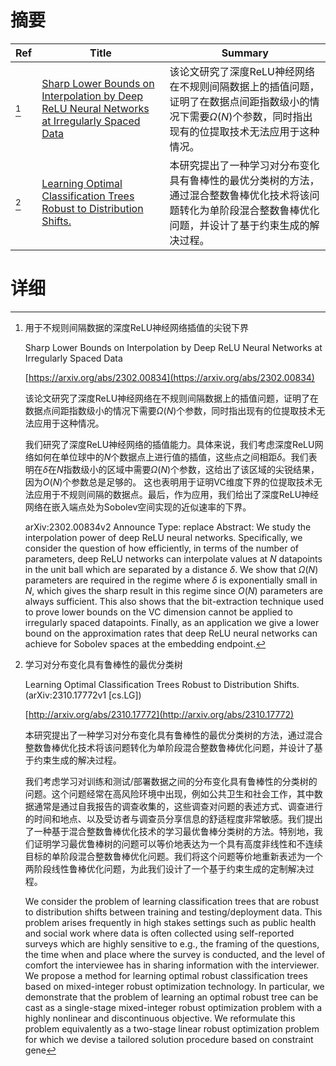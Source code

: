 # 摘要

| Ref | Title | Summary |
| --- | --- | --- |
| [^1] | [Sharp Lower Bounds on Interpolation by Deep ReLU Neural Networks at Irregularly Spaced Data](https://arxiv.org/abs/2302.00834) | 该论文研究了深度ReLU神经网络在不规则间隔数据上的插值问题，证明了在数据点间距指数级小的情况下需要$\Omega(N)$个参数，同时指出现有的位提取技术无法应用于这种情况。 |
| [^2] | [Learning Optimal Classification Trees Robust to Distribution Shifts.](http://arxiv.org/abs/2310.17772) | 本研究提出了一种学习对分布变化具有鲁棒性的最优分类树的方法，通过混合整数鲁棒优化技术将该问题转化为单阶段混合整数鲁棒优化问题，并设计了基于约束生成的解决过程。 |

# 详细

[^1]: 用于不规则间隔数据的深度ReLU神经网络插值的尖锐下界

    Sharp Lower Bounds on Interpolation by Deep ReLU Neural Networks at Irregularly Spaced Data

    [https://arxiv.org/abs/2302.00834](https://arxiv.org/abs/2302.00834)

    该论文研究了深度ReLU神经网络在不规则间隔数据上的插值问题，证明了在数据点间距指数级小的情况下需要$\Omega(N)$个参数，同时指出现有的位提取技术无法应用于这种情况。

    

    我们研究了深度ReLU神经网络的插值能力。具体来说，我们考虑深度ReLU网络如何在单位球中的$N$个数据点上进行值的插值，这些点之间相距$\delta$。我们表明在$\delta$在$N$指数级小的区域中需要$\Omega(N)$个参数，这给出了该区域的尖锐结果，因为$O(N)$个参数总是足够的。 这也表明用于证明VC维度下界的位提取技术无法应用于不规则间隔的数据点。最后，作为应用，我们给出了深度ReLU神经网络在嵌入端点处为Sobolev空间实现的近似速率的下界。

    arXiv:2302.00834v2 Announce Type: replace  Abstract: We study the interpolation power of deep ReLU neural networks. Specifically, we consider the question of how efficiently, in terms of the number of parameters, deep ReLU networks can interpolate values at $N$ datapoints in the unit ball which are separated by a distance $\delta$. We show that $\Omega(N)$ parameters are required in the regime where $\delta$ is exponentially small in $N$, which gives the sharp result in this regime since $O(N)$ parameters are always sufficient. This also shows that the bit-extraction technique used to prove lower bounds on the VC dimension cannot be applied to irregularly spaced datapoints. Finally, as an application we give a lower bound on the approximation rates that deep ReLU neural networks can achieve for Sobolev spaces at the embedding endpoint.
    
[^2]: 学习对分布变化具有鲁棒性的最优分类树

    Learning Optimal Classification Trees Robust to Distribution Shifts. (arXiv:2310.17772v1 [cs.LG])

    [http://arxiv.org/abs/2310.17772](http://arxiv.org/abs/2310.17772)

    本研究提出了一种学习对分布变化具有鲁棒性的最优分类树的方法，通过混合整数鲁棒优化技术将该问题转化为单阶段混合整数鲁棒优化问题，并设计了基于约束生成的解决过程。

    

    我们考虑学习对训练和测试/部署数据之间的分布变化具有鲁棒性的分类树的问题。这个问题经常在高风险环境中出现，例如公共卫生和社会工作，其中数据通常是通过自我报告的调查收集的，这些调查对问题的表述方式、调查进行的时间和地点、以及受访者与调查员分享信息的舒适程度非常敏感。我们提出了一种基于混合整数鲁棒优化技术的学习最优鲁棒分类树的方法。特别地，我们证明学习最优鲁棒树的问题可以等价地表达为一个具有高度非线性和不连续目标的单阶段混合整数鲁棒优化问题。我们将这个问题等价地重新表述为一个两阶段线性鲁棒优化问题，为此我们设计了一个基于约束生成的定制解决过程。

    We consider the problem of learning classification trees that are robust to distribution shifts between training and testing/deployment data. This problem arises frequently in high stakes settings such as public health and social work where data is often collected using self-reported surveys which are highly sensitive to e.g., the framing of the questions, the time when and place where the survey is conducted, and the level of comfort the interviewee has in sharing information with the interviewer. We propose a method for learning optimal robust classification trees based on mixed-integer robust optimization technology. In particular, we demonstrate that the problem of learning an optimal robust tree can be cast as a single-stage mixed-integer robust optimization problem with a highly nonlinear and discontinuous objective. We reformulate this problem equivalently as a two-stage linear robust optimization problem for which we devise a tailored solution procedure based on constraint gene
    

